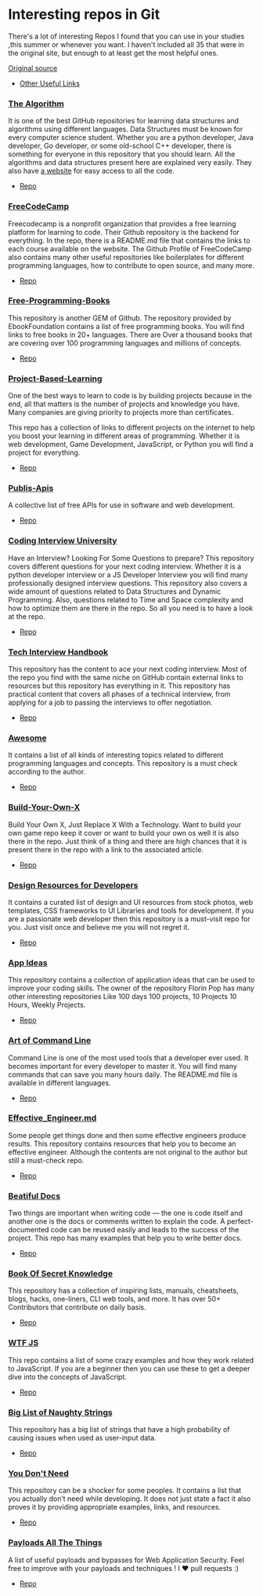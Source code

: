 # Interesting repos in Git

There's a lot of interesting Repos I found that you can use in your studies ,this summer or whenever you want. I haven't included all 35 that were in the original site, but enough to at least get the most helpful ones.

[Original source](https://medium.com/pythoneers/35-most-valuable-github-repositories-for-developers-45ab9df1af81)

- [Other Useful Links](https://gitlab.labranet.jamk.fi/wimma-lab-2022/useful-repos/-/blob/main/Other_Useful_Links.md)


### [The Algorithm](https://github.com/TheAlgorithms)
It is one of the best GitHub repositories for learning data structures and algorithms using different languages. Data Structures must be known for every computer science student. Whether you are a python developer, Java developer, Go developer, or some old-school C++ developer, there is something for everyone in this repository that you should learn. All the algorithms and data structures present here are explained very easily. They also have [a website](https://the-algorithms.com/) for easy access to all the code.
- [Repo](https://github.com/TheAlgorithms)


### [FreeCodeCamp](https://github.com/freeCodeCamp)
Freecodecamp is a nonprofit organization that provides a free learning platform for learning to code. Their Github repository is the backend for everything. In the repo, there is a README.md file that contains the links to each course available on the website. The Github Profile of FreeCodeCamp also contains many other useful repositories like boilerplates for different programming languages, how to contribute to open source, and many more.
- [Repo](https://github.com/freeCodeCamp)


### [Free-Programming-Books](https://github.com/EbookFoundation/free-programming-books)
This repository is another GEM of Github. The repository provided by EbookFoundation contains a list of free programming books. You will find links to free books in 20+ languages. There are Over a thousand books that are covering over 100 programming languages and millions of concepts.
- [Repo](https://github.com/EbookFoundation/free-programming-books)


### [Project-Based-Learning](https://github.com/practical-tutorials/project-based-learning)
One of the best ways to learn to code is by building projects because in the end, all that matters is the number of projects and knowledge you have. Many companies are giving priority to projects more than certificates.

This repo has a collection of links to different projects on the internet to help you boost your learning in different areas of programming. Whether it is web development, Game Development, JavaScript, or Python you will find a project for everything.
- [Repo](https://github.com/practical-tutorials/project-based-learning)


### [Publis-Apis](https://github.com/public-apis/public-apis)
A collective list of free APIs for use in software and web development.
- [Repo](https://github.com/public-apis/public-apis)


### [Coding Interview University](https://github.com/jwasham/coding-interview-university)
Have an Interview? Looking For Some Questions to prepare? This repository covers different questions for your next coding interview. Whether it is a python developer interview or a JS Developer Interview you will find many professionally designed interview questions. This repository also covers a wide amount of questions related to Data Structures and Dynamic Programming. Also, questions related to Time and Space complexity and how to optimize them are there in the repo. So all you need is to have a look at the repo.
- [Repo](https://github.com/jwasham/coding-interview-university)


### [Tech Interview Handbook](https://github.com/yangshun/tech-interview-handbook)
This repository has the content to ace your next coding interview. Most of the repo you find with the same niche on GitHub contain external links to resources but this repository has everything in it. This repository has practical content that covers all phases of a technical interview, from applying for a job to passing the interviews to offer negotiation.
- [Repo](https://github.com/yangshun/tech-interview-handbook)


### [Awesome](https://github.com/sindresorhus/awesome)
It contains a list of all kinds of interesting topics related to different programming languages and concepts. This repository is a must check according to the author.
- [Repo](https://github.com/sindresorhus/awesome)


### [Build-Your-Own-X](https://github.com/codecrafters-io/build-your-own-x)
Build Your Own X, Just Replace X With a Technology. Want to build your own game repo keep it cover or want to build your own os well it is also there in the repo. Just think of a thing and there are high chances that it is present there in the repo with a link to the associated article.
- [Repo](https://github.com/codecrafters-io/build-your-own-x)


### [Design Resources for Developers](https://github.com/bradtraversy/design-resources-for-developers)
It contains a curated list of design and UI resources from stock photos, web templates, CSS frameworks to UI Libraries and tools for development. If you are a passionate web developer then this repository is a must-visit repo for you. Just visit once and believe me you will not regret it.
- [Repo](https://github.com/bradtraversy/design-resources-for-developers)


### [App Ideas](https://github.com/florinpop17/app-ideas)
This repository contains a collection of application ideas that can be used to improve your coding skills. The owner of the repository Florin Pop has many other interesting repositories Like 100 days 100 projects, 10 Projects 10 Hours, Weekly Projects.
- [Repo](https://github.com/florinpop17/app-ideas)


### [Art of Command Line](https://github.com/jlevy/the-art-of-command-line)
Command Line is one of the most used tools that a developer ever used. It becomes important for every developer to master it. You will find many commands that can save you many hours daily. The README.md file is available in different languages.
- [Repo](https://github.com/jlevy/the-art-of-command-line)


### [Effective_Engineer.md](https://gist.github.com/rondy/af1dee1d28c02e9a225ae55da2674a6f)
Some people get things done and then some effective engineers produce results. This repository contains resources that help you to become an effective engineer. Although the contents are not original to the author but still a must-check repo.
- [Repo](https://gist.github.com/rondy/af1dee1d28c02e9a225ae55da2674a6f)


### [Beatiful Docs](https://github.com/matheusfelipeog/beautiful-docs)
Two things are important when writing code — the one is code itself and another one is the docs or comments written to explain the code. A perfect-documented code can be reused easily and leads to the success of the project. This repo has many examples that help you to write better docs.
- [Repo](https://github.com/matheusfelipeog/beautiful-docs)


### [Book Of Secret Knowledge](https://github.com/trimstray/the-book-of-secret-knowledge)
This repository has a collection of inspiring lists, manuals, cheatsheets, blogs, hacks, one-liners, CLI web tools, and more. It has over 50+ Contributors that contribute on daily basis.
- [Repo](https://github.com/trimstray/the-book-of-secret-knowledge)


### [WTF JS](https://github.com/denysdovhan/wtfjs)
This repo contains a list of some crazy examples and how they work related to JavaScript. If you are a beginner then you can use these to get a deeper dive into the concepts of JavaScript.
- [Repo](https://github.com/denysdovhan/wtfjs)


### [Big List of Naughty Strings](https://github.com/minimaxir/big-list-of-naughty-strings)
This repository has a big list of strings that have a high probability of causing issues when used as user-input data.
- [Repo](https://github.com/minimaxir/big-list-of-naughty-strings)


### [You Don't Need](https://github.com/you-dont-need/You-Dont-Need)
This repository can be a shocker for some peoples. It contains a list that you actually don’t need while developing. It does not just state a fact it also proves it by providing appropriate examples, links, and resources.
- [Repo](https://github.com/you-dont-need/You-Dont-Need)


### [Payloads All The Things](https://github.com/swisskyrepo/PayloadsAllTheThings)
A list of useful payloads and bypasses for Web Application Security. Feel free to improve with your payloads and techniques ! I ❤️ pull requests :)
- [Repo](https://github.com/swisskyrepo/PayloadsAllTheThings)
